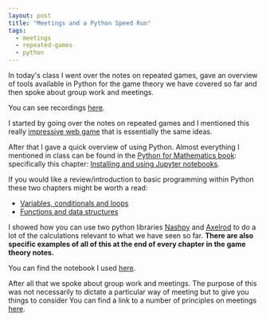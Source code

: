 ```yaml
---
layout: post
title: "Meetings and a Python Speed Run"
tags:
  - meetings
  - repeated-games
  - python
---
```


In today's class I went over the notes on repeated games, gave an overview of
tools available in Python for the game theory we have covered so far and then
spoke about group work and meetings.

You can see recordings [here](https://cardiff.cloud.panopto.eu/Panopto/Pages/Viewer.aspx?id=85d54b61-dc1f-49e7-83db-b37401084a4b).

I started by going over the notes on repeated games and I mentioned this really
[impressive web game](https://ncase.me/trust/) that is essentially the same ideas.

After that I gave a quick overview of using Python. Almost everything I
mentioned in class can be found in the [Python for Mathematics book](https://vknight.org/pfm/cover.html):
specifically this chapter: [Installing and using Jupyter notebooks](https://vknight.org/pfm/tools-for-mathematics/01-using-notebooks/how/main.html).

If you would like a review/introduction to basic programming within Python these
two chapters might be worth a read:

- [Variables, conditionals and loops](https://vknight.org/pfm/building-tools/01-variables-conditionals-loops/introduction/main.html)
- [Functions and data structures](https://vknight.org/pfm/building-tools/02-functions-and-data-structures/introduction/main.html)

I showed how you can use two python
libraries [Nashpy](https://nashpy.readthedocs.io/en/stable/) and [Axelrod](https://axelrod.readthedocs.io/en/stable/) to do a lot of the calculations
relevant to what we have seen so far. **There are also specific examples of all
of this at the end of every chapter in the game theory notes.**

You can find the notebook I used [here]({{site.baseurl}}/assets/2025-2026/nbs/speed-run-of-python.ipynb).

After all that we spoke about group work and meetings.
The purpose of this was not necessarily to dictate a particular way of meeting but to give you things to consider
You can find a link to a number of principles
on meetings [here]({{site.baseurl}}/topics/meetings.html).
